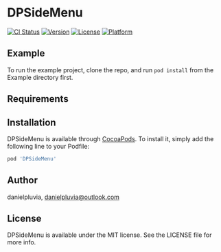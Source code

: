 # DPSideMenu

[![CI Status](http://img.shields.io/travis/danielpluvia/DPSideMenu.svg?style=flat)](https://travis-ci.org/danielpluvia/DPSideMenu)
[![Version](https://img.shields.io/cocoapods/v/DPSideMenu.svg?style=flat)](http://cocoapods.org/pods/DPSideMenu)
[![License](https://img.shields.io/cocoapods/l/DPSideMenu.svg?style=flat)](http://cocoapods.org/pods/DPSideMenu)
[![Platform](https://img.shields.io/cocoapods/p/DPSideMenu.svg?style=flat)](http://cocoapods.org/pods/DPSideMenu)

## Example

To run the example project, clone the repo, and run `pod install` from the Example directory first.

## Requirements

## Installation

DPSideMenu is available through [CocoaPods](http://cocoapods.org). To install
it, simply add the following line to your Podfile:

```ruby
pod 'DPSideMenu'
```

## Author

danielpluvia, danielpluvia@outlook.com

## License

DPSideMenu is available under the MIT license. See the LICENSE file for more info.
